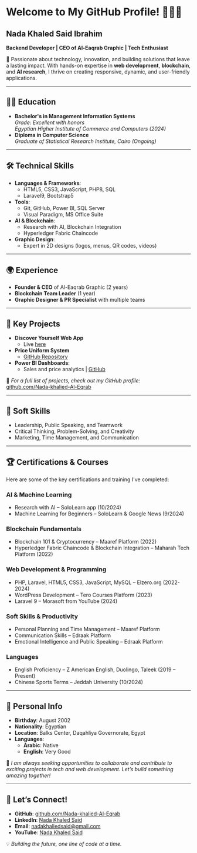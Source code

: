 # Welcome to My GitHub Profile! 👩‍💻✨  

## Nada Khaled Said Ibrahim  
**Backend Developer | CEO of Al-Eaqrab Graphic | Tech Enthusiast**  

🌟 Passionate about technology, innovation, and building solutions that leave a lasting impact. With hands-on expertise in **web development**, **blockchain**, and **AI research**, I thrive on creating responsive, dynamic, and user-friendly applications.  

---

## 👩‍🎓 Education  
- **Bachelor's in Management Information Systems**  
  *Grade: Excellent with honors*  
  *Egyptian Higher Institute of Commerce and Computers (2024)*  
- **Diploma in Computer Science**  
  *Graduate of Statistical Research Institute, Cairo (Ongoing)*  

---

## 🛠️ Technical Skills  
- **Languages & Frameworks**:  
  - HTML5, CSS3, JavaScript, PHP8, SQL  
  - Laravel9, Bootstrap5  
- **Tools**:  
  - Git, GitHub, Power BI, SQL Server  
  - Visual Paradigm, MS Office Suite  
- **AI & Blockchain**:  
  - Research with AI, Blockchain Integration  
  - Hyperledger Fabric Chaincode  
- **Graphic Design**:  
  - Expert in 2D designs (logos, menus, QR codes, videos)  

---

## 🌍 Experience  
- **Founder & CEO** of Al-Eaqrab Graphic (2 years)  
- **Blockchain Team Leader** (1 year)  
- **Graphic Designer & PR Specialist** with multiple teams  

---

## 🚀 Key Projects  
- **Discover Yourself Web App**  
  - Live [here](https://github.com/Nada-khalied-Al-Eqrab)  
- **Price Uniform System**  
  - [GitHub Repository](https://github.com/Nada-khalied-Al-Eqrab)  
- **Power BI Dashboards**:  
  - Sales and price analytics | [GitHub](https://github.com/Nada-khalied-Al-Eqrab)  

📌 *For a full list of projects, check out my GitHub profile:*  
[github.com/Nada-khalied-Al-Eqrab](https://github.com/Nada-khalied-Al-Eqrab)  

---

## 🌱 Soft Skills  
- Leadership, Public Speaking, and Teamwork  
- Critical Thinking, Problem-Solving, and Creativity  
- Marketing, Time Management, and Communication  

---


## 🏆 Certifications & Courses  
Here are some of the key certifications and training I've completed:  

### **AI & Machine Learning**  
- Research with AI – SoloLearn app (10/2024)  
- Machine Learning for Beginners – SoloLearn & Google News (9/2024)  

### **Blockchain Fundamentals**  
- Blockchain 101 & Cryptocurrency – Maaref Platform (2022)  
- Hyperledger Fabric Chaincode & Blockchain Integration – Maharah Tech Platform (2022)  

### **Web Development & Programming**  
- PHP, Laravel, HTML5, CSS3, JavaScript, MySQL – Elzero.org (2022-2024)  
- WordPress Development – Tero Courses Platform (2023)  
- Laravel 9 – Morasoft from YouTube (2024)  

### **Soft Skills & Productivity**  
- Personal Planning and Time Management – Maaref Platform  
- Communication Skills – Edraak Platform  
- Emotional Intelligence and Public Speaking – Edraak Platform  

### **Languages**  
- English Proficiency – Z American English, Duolingo, Taleek (2019 – Present)  
- Chinese Sports Terms – Jeddah University (10/2024)  

---

## 🌟 Personal Info  
- **Birthday**: August 2002  
- **Nationality**: Egyptian  
- **Location**: Balks Center, Daqahliya Governorate, Egypt  
- **Languages**:  
  - **Arabic**: Native  
  - **English**: Very Good  



🎯 *I am always seeking opportunities to collaborate and contribute to exciting projects in tech and web development. Let’s build something amazing together!*  

---


## 📧 Let’s Connect!  
- **GitHub**: [github.com/Nada-khalied-Al-Eqrab](https://github.com/Nada-khalied-Al-Eqrab)  
- **LinkedIn**: [Nada Khaled Said](https://linkedin.com/in/nada-khaled-said)  
- **Email**: [nadakhaliedsaid@gmail.com](mailto:nadakhaliedsaid@gmail.com)  
- **YouTube**: [Nada Khaled Said](https://youtube.com/@nadakhaledsaid3128)  

💡 *Building the future, one line of code at a time.*  

